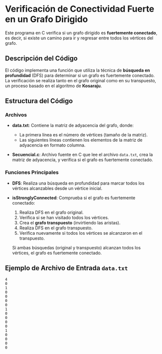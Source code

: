 # Verificación de Conectividad Fuerte en un Grafo Dirigido

Este programa en C verifica si un grafo dirigido es **fuertemente conectado**, es decir, si existe un camino para ir y regresar entre todos los vértices del grafo.

## Descripción del Código

El código implementa una función que utiliza la técnica de **búsqueda en profundidad** (DFS) para determinar si un grafo es fuertemente conectado. La verificación se realiza tanto en el grafo original como en su transpuesto, un proceso basado en el algoritmo de **Kosaraju**.

## Estructura del Código

### Archivos
- **data.txt**: Contiene la matriz de adyacencia del grafo, donde:
  - La primera línea es el número de vértices (tamaño de la matriz).
  - Las siguientes líneas contienen los elementos de la matriz de adyacencia en formato columna.
  
- **Secuencial.c**: Archivo fuente en C que lee el archivo `data.txt`, crea la matriz de adyacencia, y verifica si el grafo es fuertemente conectado.

### Funciones Principales

- **DFS**: Realiza una búsqueda en profundidad para marcar todos los vértices alcanzables desde un vértice inicial.
- **isStronglyConnected**: Comprueba si el grafo es fuertemente conectado:
  1. Realiza DFS en el grafo original.
  2. Verifica si se han visitado todos los vértices.
  3. Crea el **grafo transpuesto** (invirtiendo las aristas).
  4. Realiza DFS en el grafo transpuesto.
  5. Verifica nuevamente si todos los vértices se alcanzaron en el transpuesto.
  
  Si ambas búsquedas (original y transpuesto) alcanzan todos los vértices, el grafo es fuertemente conectado.

## Ejemplo de Archivo de Entrada `data.txt`

```plaintext
4
0
1
0
0
0
0
1
0
0
0
0
1
0
0
0
0
